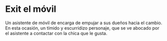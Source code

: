 Exit el móvil
===
Un asistente de móvil de encarga de empujar a sus dueños hacia el cambio.
En esta ocasión, un tímido y escurridizo personaje, que se ve abocado por el asistente a contactar con la chica que le gusta.
